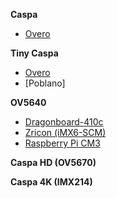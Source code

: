 **Caspa**
- [Overo](https://github.com/gumstix/cameras/wiki/Instructions-for-Caspa-Camera-and-Tiny-Caspa-Camera-on-Overo-COMs)

**Tiny Caspa**
- [Overo](https://github.com/gumstix/cameras/wiki/Instructions-for-Caspa-Camera-and-Tiny-Caspa-Camera-on-Overo-COMs)
- [Poblano]

**OV5640**
- [Dragonboard-410c](https://github.com/gumstix/cameras/wiki/Instructions-for-OV5640-Camera-on-AeroCore-2CD-for-Dragonboard-410C)
- [Zricon (iMX6-SCM)](https://github.com/gumstix/cameras/wiki/Instructions-for-OV5640-Camera-on-Zircon)
- [Raspberry Pi CM3](https://github.com/gumstix/cameras/wiki/Instructions-for-OV5640-Camera-on-Raspberry-Pi-Compute-Module-3)

**Caspa HD (OV5670)**

**Caspa 4K (IMX214)**